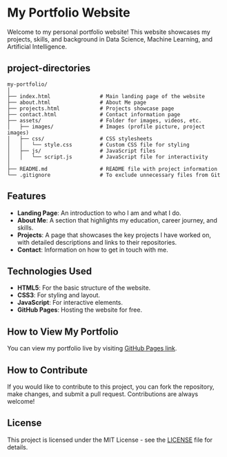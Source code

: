 # My Portfolio Website

Welcome to my personal portfolio website! This website showcases my projects, skills, and background in Data Science, Machine Learning, and Artificial Intelligence.

## project-directories
```
my-portfolio/
│
├── index.html                # Main landing page of the website
├── about.html                # About Me page
├── projects.html             # Projects showcase page
├── contact.html              # Contact information page
├── assets/                   # Folder for images, videos, etc.
│   ├── images/               # Images (profile picture, project images)
│   ├── css/                  # CSS stylesheets
│   │   └── style.css         # Custom CSS file for styling
│   ├── js/                   # JavaScript files
│   │   └── script.js         # JavaScript file for interactivity
│
├── README.md                 # README file with project information
└── .gitignore                # To exclude unnecessary files from Git
```

## Features

- **Landing Page**: An introduction to who I am and what I do.
- **About Me**: A section that highlights my education, career journey, and skills.
- **Projects**: A page that showcases the key projects I have worked on, with detailed descriptions and links to their repositories.
- **Contact**: Information on how to get in touch with me.

## Technologies Used

- **HTML5**: For the basic structure of the website.
- **CSS3**: For styling and layout.
- **JavaScript**: For interactive elements.
- **GitHub Pages**: Hosting the website for free.

## How to View My Portfolio

You can view my portfolio live by visiting [GitHub Pages link](https://yourusername.github.io/my-portfolio). 

## How to Contribute

If you would like to contribute to this project, you can fork the repository, make changes, and submit a pull request. Contributions are always welcome!

## License

This project is licensed under the MIT License - see the [LICENSE](LICENSE) file for details.
